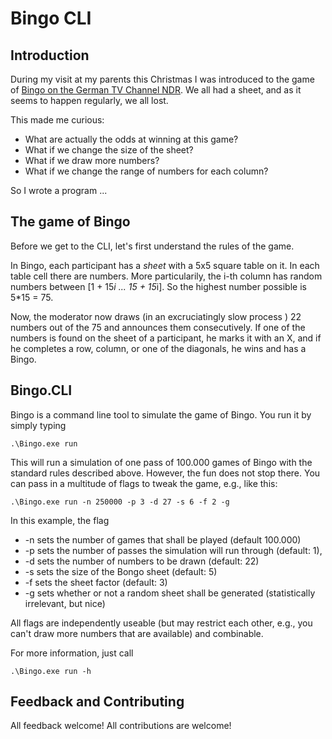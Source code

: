 # Bingo CLI

## Introduction
During my visit at my parents this Christmas I was introduced to the game of [Bingo on the German TV Channel NDR](https://www.ndr.de/fernsehen/sendungen/bingo_die_umweltlotterie/index.html). We all had a sheet, and as it seems to happen regularly, we all lost.

This made me curious: 
* What are actually the odds at winning at this game? 
* What if we change the size of the sheet? 
* What if we draw more numbers? 
* What if we change the range of numbers for each column? 

So I wrote a program ...

## The game of Bingo 
Before we get to the CLI, let's first understand the rules of the game. 

In Bingo, each participant has a _sheet_ with a 5x5 square table on it. In each table cell there are numbers. More particularily, the i-th column has random numbers between [1 + 15*i ... 15 + 15*i]. So the highest number possible is 5*15 = 75.

Now, the moderator now draws (in an excruciatingly slow process ) 22 numbers out of the 75 and announces them consecutively. If one of the numbers is found on the sheet of a participant, he marks it with an X, and if he completes a row, column, or one of the diagonals, he wins and has a Bingo.

## Bingo.CLI
Bingo is a command line tool to simulate the game of Bingo. You run it by simply typing 
```PS
.\Bingo.exe run
````
This will run a simulation of one pass of 100.000 games of Bingo with the standard rules described above. However, the fun does not stop there. You can pass in a multitude of flags to tweak the game, e.g., like this:
```PS
.\Bingo.exe run -n 250000 -p 3 -d 27 -s 6 -f 2 -g
````
In this example, the flag
* -n sets the number of games that shall be played (default 100.000)
* -p sets the number of passes the simulation will run through (default: 1),
* -d sets the number of numbers to be drawn (default: 22)
* -s sets the size of the Bongo sheet (default: 5)
* -f sets the sheet factor (default: 3)
* -g sets whether or not a random sheet shall be generated (statistically irrelevant, but nice)

All flags are independently useable (but may restrict each other, e.g., you can't draw more numbers that are available) and combinable.

For more information, just call
```PS
.\Bingo.exe run -h
````

## Feedback and Contributing
All feedback welcome!
All contributions are welcome!
